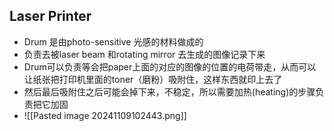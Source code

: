 
## Laser Printer
- Drum 是由photo-sensitive 光感的材料做成的
- 负责去被laser beam 和rotating mirror 去生成的图像记录下来
- Drum可以负责等会把paper上面的对应的图像的位置的电荷带走，从而可以让纸张把打印机里面的toner（磨粉）吸附住，这样东西就印上去了
- 然后最后吸附住之后可能会掉下来，不稳定，所以需要加热(heating)的步骤负责把它加固
- ![[Pasted image 20241109102443.png]]